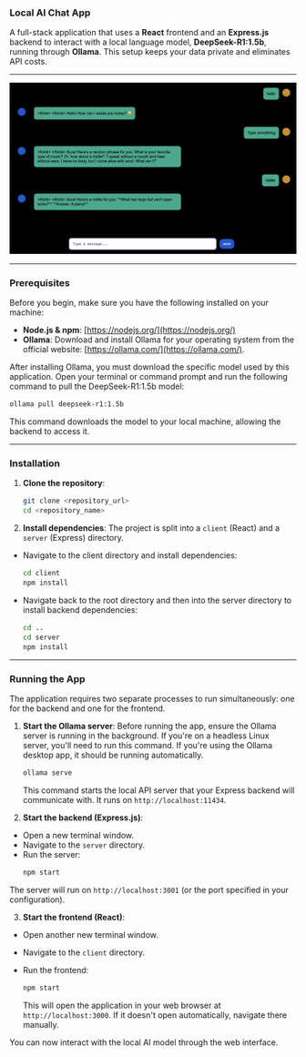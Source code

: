 ### Local AI Chat App 

A full-stack application that uses a **React** frontend and an **Express.js** backend to interact with a local language model, **DeepSeek-R1:1.5b**, running through **Ollama**. This setup keeps your data private and eliminates API costs.

----

<img src="chatbot-project/frontend/public/readme-images/chat-sample.png" alt="A screenshot of the chat interface showing a sample conversation." width="670">

-----

### Prerequisites

Before you begin, make sure you have the following installed on your machine:

  * **Node.js & npm**: [https://nodejs.org/](https://nodejs.org/)
  * **Ollama**: Download and install Ollama for your operating system from the official website: [https://ollama.com/](https://ollama.com/).

After installing Ollama, you must download the specific model used by this application. Open your terminal or command prompt and run the following command to pull the DeepSeek-R1:1.5b model:

```bash
ollama pull deepseek-r1:1.5b
```

This command downloads the model to your local machine, allowing the backend to access it.

-----

### Installation

1.  **Clone the repository**:

    ```bash
    git clone <repository_url>
    cd <repository_name>
    ```

2.  **Install dependencies**: The project is split into a `client` (React) and a `server` (Express) directory.

  * Navigate to the client directory and install dependencies:
    ```bash
    cd client
    npm install
    ```
  * Navigate back to the root directory and then into the server directory to install backend dependencies:
    ```bash
    cd ..
    cd server
    npm install
    ```

-----

### Running the App

The application requires two separate processes to run simultaneously: one for the backend and one for the frontend.

1.  **Start the Ollama server**: Before running the app, ensure the Ollama server is running in the background. If you're on a headless Linux server, you'll need to run this command. If you're using the Ollama desktop app, it should be running automatically.

    ```bash
    ollama serve
    ```

    This command starts the local API server that your Express backend will communicate with. It runs on `http://localhost:11434`.

2.  **Start the backend (Express.js)**:

  * Open a new terminal window.
  * Navigate to the `server` directory.
  * Run the server:
    ```bash
    npm start
    ```

The server will run on `http://localhost:3001` (or the port specified in your configuration).

3.  **Start the frontend (React)**:

  * Open another new terminal window.
  * Navigate to the `client` directory.
  * Run the frontend:
    ```bash
    npm start
    ```

    This will open the application in your web browser at `http://localhost:3000`. If it doesn't open automatically, navigate there manually.

You can now interact with the local AI model through the web interface.
